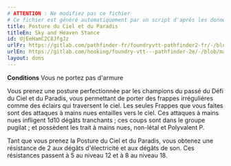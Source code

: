 ```yaml
---
# ATTENTION : Ne modifiez pas ce fichier
# Ce fichier est généré automatiquement par un script d'après les données du module Foundry VTT officiel et de sa traduction
title: Posture du Ciel et du Paradis
titleEn: Sky and Heaven Stance
id: UjEeHamC2C8JfgJz
urlFr: https://gitlab.com/pathfinder-fr/foundryvtt-pathfinder2-fr/-/blob/master/data/feats/UjEeHamC2C8JfgJz.htm
urlEn: https://gitlab.com/hooking/foundry-vtt---pathfinder-2e/-/blob/master/packs/data/feats.db/sky-and-heaven-stance.json
layout: dons
---
```

**Conditions** Vous ne portez pas d'armure

Vous prenez une posture perfectionnée par les champions du passé du Défi du Ciel et du Paradis, vous permettant de porter des frappes irrégulières comme des éclairs qui traversent le ciel. Les seules Frappes que vous faites sont des attaques à mains nues entailles vers le ciel. Ces attaques à mains nues infligent 1d10 dégâts tranchants ; ces coups sont dans le groupe pugilat ; et possèdent les trait à mains nues, non-létal et Polyvalent P.

Tant que vous prenez la Posture du Ciel et du Paradis, vous obtenez une résistance de 2 aux dégâts d'électricité et aux dégâts de son. Ces résistances passent à 5 au niveau 12 et à 8 au niveau 18.
